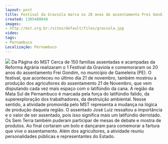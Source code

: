 ```yaml
---
layout: post
title: Festival da Graviola marca os 20 anos do assentamento Frei Gondim, em PE
created: 1385480048
images:
- http://mst.org.br:/sites/default/files/graviola.jpg
video: 
tags:
- Pernambuco
Localização: Pernambuco
---
```



![](/sites/default/files/graviola.jpg)
Da Página do MST
Cerca de 150 famílias assentadas e acampadas da Reforma Agrária realizaram o 1 Festival da Graviola e comemoraram os 20 anos do assentamento Frei Gondim, no município de Gameleira (PE).
O festival, que aconteceu no último dia 21 de novembro, também mostrou a produção dos agricultores do assentamento 21 de Novembro, que vem disputando cada vez mais espaço com o latifúndio da cana.
A região da Mata Sul de Pernambuco é marcada pela força do latifúndio falido, da superexploração dos trabalhadores, da destruição ambiental.
Nesse sentido, a atividade promovida pelo MST representa a mudança na lógica de produção daquela região.
O assentado José Luiz ressaltou a importância e o valor de ser assentado, pois isso significa mais um latifúndio derrotado.
Os Sem Terra também puderam participar de mesas de debate e mostra de produtos. Ao final cortaram um bolo e dançaram para comemorar a fartura que vive o assentamento.
Além dos agricultores, a atividade reuniu personalidades públicas e representantes do Estado.
 
 

